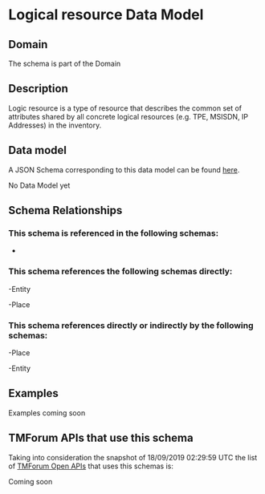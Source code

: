 # Logical resource Data Model

## Domain

The  schema is part of the  Domain

## Description

Logic resource is a type of resource that describes the common set of attributes shared by all concrete logical resources (e.g. TPE, MSISDN, IP Addresses) in the inventory.

## Data model

A JSON Schema corresponding to this data model can be found
[here](https://github.com/tmforum-rand/schemas/blob/master/Resource/LogicalResource.schema.json).

No Data Model yet

## Schema Relationships

### This schema is referenced in the following schemas:

-

### This schema references the following schemas directly:

-Entity

-Place

### This schema references directly or indirectly by the following schemas:

-Place

-Entity



## Examples

Examples coming soon

## TMForum APIs that use this schema

Taking into consideration the snapshot of 18/09/2019 02:29:59 UTC the list of [TMForum Open APIs](https://www.tmforum.org/open-apis/) that uses this schemas is:

Coming soon